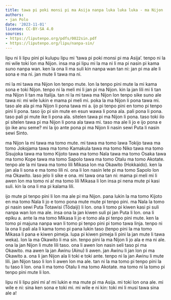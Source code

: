 ```yaml
---
title: tawa pi poki monsi pi ma Asija nanpa luka luka luka - ma Nijon
authors:
- jan Polo
date: '2023-11-01'
license: CC-BY-SA 4.0
sources:
- https://liputenpo.org/pdfs/0022sin.pdf
- https://liputenpo.org/lipu/nanpa-sin/
---
```


lipu ni li lipu pini pi kulupu lipu mi ‘tawa pi poki monsi pi ma Asija’. tenpo ni la mi wile toki lon ma Nijon. insa ma pi lipu mi la ma ni li ma pi nasin pi kama suno nanpa wan. ken la ona li ma suli kin nanpa wan tan ni: jan pi ma ale li sona e ma ni. jan mute li tawa ma ni.

mi la mi tawa ma Nijon lon tenpo mute. lon la tenpo pini mute la mi kama sona e toki Nijon. tenpo ni la meli mi li jan pi ma Nijon. kin la jan lili mi li tan ma Nijon li tan ma Italija. tan ni la mi tawa ma Nijon lon tenpo sike suno ale tawa ni: mi wile lukin e mama pi meli mi. poka la ma Nijon li pona tawa mi. taso ale ala pi ma Nijon li pona tawa mi a. ijo pi tenpo pini en tomo pi tenpo pini li pona. taso ijo pi sin mute en esun wawa li pona ala. pali pona li pona. taso pali pi mute ike li pona ala. sitelen tawa pi ma Nijon li pona. taso toki ilo pi sitelen tawa pi ma Nijon li pona ala tawa mi. taso ma ale li jo e ijo pona e ijo ike anu seme? mi la ijo ante pona pi ma Nijon li nasin sewi Puta li nasin sewi Sinto.

ma Nijon la mi tawa ma tomo mute. mi tawa ma tomo lawa Tokijo tawa ma tomo Jokojama tawa ma tomo Kamakula tawa ma tomo Niko tawa ma tomo Sisujoka tawa ma tomo Kijoto tawa ma tomo Nala tawa ma tomo Osaka tawa ma tomo Kope tawa ma tomo Sapolo tawa ma tomo Otalu ma tomo Akotate. tenpo ale la mi tawa ma tomo lili Mikasa lon ma Okawito (Hokkaido). ken la jan ala li sona e ma tomo lili ni. ona li lon nasin lete pi ma tomo Sapolo lon ma Okawito. laso jelo li sike e ona. mi tawa ona tan ni: mama pi meli mi li awen lon ma tomo ni a! ma tomo lili Mikasa li lon insa pi nena mute pi kasi suli. kin la ona li ma pi kalama lili.

ijo mute pi tenpo pini li lon ma ale pi ma Nijon. pana lukin la ma tomo Kijoto en ma tomo Nala li jo e tomo pona mute mute pi tenpo pini. ma Nala la tomo pi nasin sewi Puta Totawisi (Tōdaiji) li lon. ona li tomo pi kiwen kasi pi suli nanpa wan lon ma ale. insa ona la jan kiwen suli pi jan Puta li lon. ona li epiku a. ante la ma tomo Mikasa li jo e tomo ala pi tenpo pini mute. ken la tomo pi majuna nanpa wan li tomo pi tenpo pini pi tomo tawa linja. tenpo ni la ona li pali ala li kama tomo pi pana lukin taso (tenpo pini la ma tomo Mikasa li pana e kiwen pimeja. lupa pi kiwen pimeja li pini la jan mute li tawa weka). lon la ma Okawito li ma sin. tenpo pini la ma Nijon li jo ala e ma ni ale. ona la jan Nijon li mute lili taso. ona li awen lon nasin seli taso pi ma Okawito. ma awen la jan Awinu (Ainu) li awen. jan Awinu li jan lon pi ma Okawito a. ona li jan Nijon ala li toki e toki ante. tenpo ni la jan Awinu li mute lili. jan Nijon taso li lon li awen lon ma ale. tan ni la ma tomo pi tenpo pini la tu taso li lon. ona li ma tomo Otalu li ma tomo Akotate. ma tomo ni la tomo pi tenpo pini mute li lon.

lipu ni li lipu pini mi a! mi lukin e ma mute pi ma Asija. mi toki lon ona ale. mi wile e ni: sina ken sona e toki mi. mi wile e ni kin: toki mi li musi tawa sina ale a!